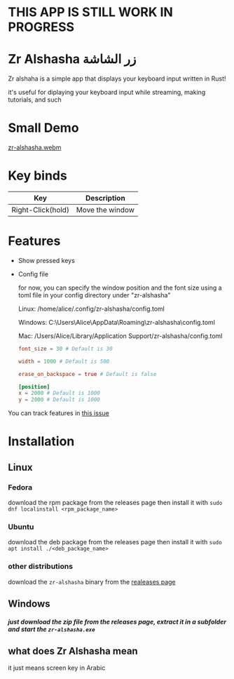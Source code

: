 # THIS APP IS STILL WORK IN PROGRESS

# Zr Alshasha زر الشاشة

Zr alshaha is a simple app that displays your keyboard input written in Rust!

it's useful for diplaying your keyboard input while streaming, making tutorials, and such

# Small Demo

[zr-alshasha.webm](https://user-images.githubusercontent.com/85521119/197903583-5bec6f96-b92b-471f-9650-0d6eeaaeb58c.webm)


# Key binds

| Key               | Description     |
| ----------------- | --------------- |
| Right-Click(hold) | Move the window |

# Features

- Show pressed keys 

- Config file

    for now, you can specify the window position and the font size using a toml file in your config directory under "zr-alshasha"

    Linux:   /home/alice/.config/zr-alshasha/config.toml
    
    Windows: C:\Users\Alice\AppData\Roaming\zr-alshasha\config.toml
    
    Mac:     /Users/Alice/Library/Application Support/zr-alshasha/config.toml

    ```toml
    font_size = 30 # Default is 30

    width = 1000 # Default is 500

    erase_on_backspace = true # Default is false

    [position]
    x = 2000 # Default is 1000
    y = 2000 # Default is 1000

    ```


You can track features in [this issue](https://github.com/BKSalman/zr-alshasha/issues/4)

# Installation
## Linux

### Fedora
download the rpm package from the releases page then install it with ``sudo dnf localinstall <rpm_package_name>``

### Ubuntu
download the deb package from the releases page then install it with ``sudo apt install ./<deb_package_name>``

### other distributions

download the ``zr-alshasha`` binary from the [realeases page](https://github.com/BKSalman/ytdlp-gui/releases)

## Windows
##### just download the zip file from the releases page, extract it in a subfolder and start the ``zr-alshasha.exe``


## what does Zr Alshasha mean

it just means screen key in Arabic
